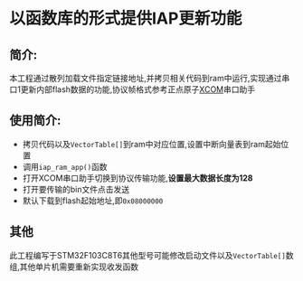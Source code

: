 # 以函数库的形式提供IAP更新功能

## 简介:
本工程通过散列加载文件指定链接地址,并拷贝相关代码到ram中运行,实现通过串口1更新内部flash数据的功能,协议帧格式参考正点原子[XCOM](https://amobbs.com/thread-5703833-1-1.html)串口助手
## 使用简介:
- 拷贝代码以及`VectorTable[]`到ram中对应位置,设置中断向量表到ram起始位置
- 调用`iap_ram_app()`函数
- 打开XCOM串口助手切换到协议传输功能,**设置最大数据长度为128**
- 打开要传输的bin文件点击发送
- 默认下载到flash起始地址,即`0x08000000`
## 其他
此工程编写于STM32F103C8T6其他型号可能修改启动文件以及`VectorTable[]`数组,其他单片机需要重新实现收发函数